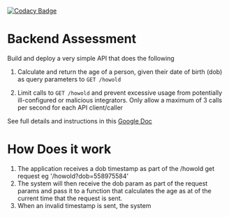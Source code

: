 [![Codacy Badge](https://app.codacy.com/project/badge/Grade/90e1261bd7814c16a2f818e850856d6b)](https://www.codacy.com/gh/sanisadeiq/talentql/dashboard?utm_source=github.com&utm_medium=referral&utm_content=sanisadeiq/talentql&utm_campaign=Badge_Grade)

# Backend Assessment

Build and deploy a very simple API that does the following

1.  Calculate and return the age of a person, given their date of birth (dob) as query parameters to `GET /howold`

2.  Limit calls to `GET /howold` and prevent excessive usage from potentially ill-configured or malicious integrators. Only allow a maximum of 3 calls per second for each API client/caller

See full details and instructions in this [Google Doc](https://docs.google.com/document/d/1ma5vKz0j34gwI9WYrZddMM1ENlQddGOVFJ5qdSq2QlQ)

# How Does it work

1. The application receives a dob timestamp as part of the /howold get request eg '/howold?dob=558975584'
2. The system will then receive the dob param as part of the request params and pass it to a function that calculates the age as at of the current time that the request is sent.
3. When an invalid timestamp is sent, the system
